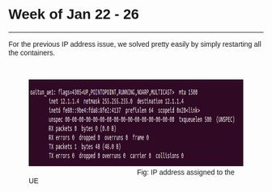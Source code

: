 <h1 style="text-align: left;"><span style="font-family: tahoma, arial, helvetica, sans-serif;">Week of Jan 22 - 26</span></h1>

---

<p style="text-align: left;"><span style="font-family: tahoma, arial, helvetica, sans-serif;">For the previous IP address issue, we solved pretty easily by simply restarting all the containers.</span></p>

<p style="text-align: left;">&nbsp;</p>

<figure class="image align-center"><img src="../images/Jan22-26/1.png" alt="" width="831" height="172"><figcaption><span style="font-family: tahoma, arial, helvetica, sans-serif;">&nbsp; &nbsp; &nbsp; &nbsp; &nbsp; &nbsp; &nbsp; &nbsp; &nbsp; &nbsp; &nbsp; &nbsp; &nbsp; &nbsp; &nbsp; &nbsp; &nbsp; &nbsp; &nbsp; &nbsp; &nbsp; &nbsp; &nbsp; &nbsp; &nbsp; &nbsp; &nbsp; &nbsp;Fig: IP address assigned to the UE</span></figcaption></figure>
